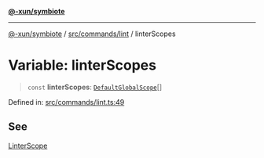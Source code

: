 [**@-xun/symbiote**](../../../../README.md)

***

[@-xun/symbiote](../../../../README.md) / [src/commands/lint](../README.md) / linterScopes

# Variable: linterScopes

> `const` **linterScopes**: [`DefaultGlobalScope`](../../../configure/enumerations/DefaultGlobalScope.md)[]

Defined in: [src/commands/lint.ts:49](https://github.com/Xunnamius/symbiote/blob/cef28b21a1184891fa2969c3a3fa80ab4446b3b6/src/commands/lint.ts#L49)

## See

[LinterScope](../../../configure/enumerations/DefaultGlobalScope.md)
